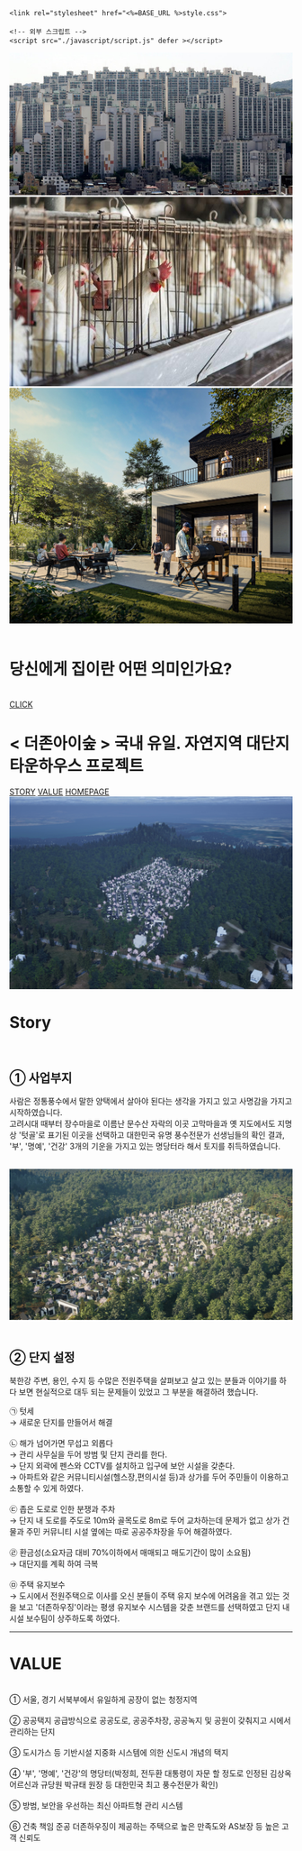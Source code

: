 <!DOCTYPE html>
<html>
  <head>
    <title>thejonisoop</title>
    <meta charset="utf-8">
    <meta name="description" content="더존아이숲은 국내 유일의 자연지역 대단지 타운하우스 프로젝트입니다.">
    <meta name="keywords" content="더존아이숲, 타운하우스, 자연지역, 대단지, 프로젝트, 양택, 명당터, 경기도타운하우스, 한국타운하우스, 김포타운하우스, 일산타운하우스, 전원주택, 경기도전원주택, 한국전원주택, 서울전원주택, 서울타운하우스">
    <meta name="author" content="더존아이숲">    
    <meta http-equiv="X-UA-Compatible" content="IE=edge">
    <meta name="viewport" content="width=device-width, initial-scale=1.0">


    <link rel="stylesheet" href="<%=BASE_URL %>style.css">

    <!-- 외부 스크립트 -->
    <script src="./javascript/script.js" defer ></script>


  </head>
  <body>
    <div class="intro">
      <div class="apart_container">
        <img class="apart img" src=image/apart_img.jfif><br>
        <img class="chicken img" src=image/chicken.jfif>
      </div>  
    <img class="camping_img" src=image/thezon_camping.jpg>   
    </div>
    <br>
    <h1 class="head">당신에게 집이란 어떤 의미인가요?</h1>
    <br>
    <!-- <div class="arrow-container">
      <div class="arrow"></div>
      <div class="arrow"></div>
      <div class="arrow"></div>
    </div> -->
    <a href="#main_display" class="click" id="scroll_btn">CLICK</a>
    <div class="arrow"></div>
    <div class="main" id="shake_box" >
      <h1 class="title">&lt; 더존아이숲 &gt; 국내 유일. 자연지역 대단지 타운하우스 프로젝트</h1>
      <div class="menu_container">
        <a href="#story_box" title="하단 스토리 박스로 스크롤 이동" class="menu story">STORY</a>
        <a href="#value_box" title="하단 벨류 박스로 스크롤 이동" class="menu">VALUE</a>
        <a href="https://www.xn--4k0b89gi6o23c9qd3xbl14b.kr/" class="menu" target="_black">HOMEPAGE</a>
      </div>
    </div> 
    <img class="thezon_img" id="main_display" src="image/night (5).jpg">
    <br>
    <div class="menu_contents">
      <div class="story container">
        <h1 class="story" id="story_box">Story</h1>
        <div class="content">
          <br>
          <h2>① 사업부지</h2>    
            <p>
            사람은 정통풍수에서 말한 양택에서 살아야 된다는 생각을 가지고 있고 사명감을 가지고 시작하였습니다.<br>
            고려시대 때부터 장수마을로 이름난 문수산 자락의 이곳 고막마을과 옛 지도에서도 지명상 '텃골'로 표기된 이곳을 선택하고
            대한민국 유명 풍수전문가 선생님들의 확인 결과, '부', '명예', '건강' 3개의 기운을 가지고 있는 명당터라 해서 토지를 취득하였습니다.
          </p>
          <br>
          <img class="thezon_dayimg" src="image/day.jpg">
          <br><br>
          <h2>② 단지 설정</h2>
            <p>
            북한강 주변, 용인, 수지 등 수많은 전원주택을 살펴보고 살고 있는 분들과 이야기를 하다 보면 현실적으로 대두 되는 문제들이 있었고 그 부분을 해결하려 했습니다.<br>
            <div class="subdivision">
              <div class="bold">㉠ 텃세</div> →  새로운 단지를 만들어서 해결<br><br>
              <div class="bold">㉡ 해가 넘어가면 무섭고 외롭다</div> 
                → 관리 사무실을 두어 방범 및 단지 관리를 한다.<br>
                → 단지 외곽에 펜스와 CCTV를 설치하고 입구에 보안 시설을 갖춘다.<br>
                → 아파트와 같은 커뮤니티시설(헬스장,편의시설 등)과 상가를 두어 주민들이 이용하고 소통할 수 있게 하였다.<br><br>
              <div class="bold">㉢ 좁은 도로로 인한 분쟁과 주차</div>
                → 단지 내 도로를 주도로 10m와 골목도로 8m로 두어 교차하는데 문제가 없고 상가 건물과 주민 커뮤니티 시설 옆에는 따로 공공주차장을 두어 해결하였다.<br><br>
              <div class="bold"> ㉣ 환금성(소요자금 대비 70%이하에서 매매되고 매도기간이 많이 소요됨)</div>
                → 대단지를 계획 하여 극복<br><br>
              <div class="bold">㉤ 주택 유지보수</div>
                → 도시에서 전원주택으로 이사를 오신 분들이 주택 유지 보수에 어려움을 겪고 있는 것을 보고 '더존하우징'이라는 평생 유지보수 시스템을 갖춘 브랜드를 선택하였고 단지 내 시설 보수팀이 상주하도록 하였다.​​
            </div>
            </p>
        </div>
      </div>
      <hr>  
      <div class="value container">
        <h1 class="value" id="value_box">VALUE</h1>
        <div class="content">
          <br>
          <div class="bold">① 서울, 경기 서북부에서 유일하게 공장이 없는 청정지역</div><br>
          <div class="bold">② 공공택지 공급방식으로 공공도로, 공공주차장, 공공녹지 및 공원이 갖춰지고 시에서 관리하는 단지</div><br>
          <div class="bold">③ 도시가스 등 기반시설 지중화 시스템에 의한 신도시 개념의 택지</div><br>
          <div class="bold">④ '부', '명예', '건강'의 명당터(박정희, 전두환 대통령이 자문 할 정도로 인정된 김상옥 어르신과 규당원 박규태 원장 등 대한민국 최고 풍수전문가 확인)</div><br>
          <div class="bold">⑤ 방범, 보안을 우선하는 최신 아파트형 관리 시스템</div><br>
          <div class="bold">⑥ 건축 책임 준공 더존하우징이 제공하는 주택으로 높은 만족도와 AS보장 등 높은 고객 신뢰도</div>
        </div>
      </div> 
    </div>

  </body>  
</html>
